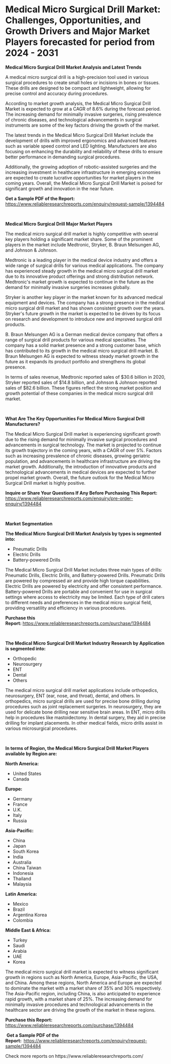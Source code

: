 <p><h1>Medical Micro Surgical Drill Market: Challenges, Opportunities, and Growth Drivers and Major Market Players forecasted for period from 2024 - 2031</h1></p><p><strong>Medical Micro Surgical Drill Market Analysis and Latest Trends</strong></p>
<p><p>A medical micro surgical drill is a high-precision tool used in various surgical procedures to create small holes or incisions in bones or tissues. These drills are designed to be compact and lightweight, allowing for precise control and accuracy during procedures.</p><p>According to market growth analysis, the Medical Micro Surgical Drill Market is expected to grow at a CAGR of 8.6% during the forecast period. The increasing demand for minimally invasive surgeries, rising prevalence of chronic diseases, and technological advancements in surgical instruments are some of the key factors driving the growth of the market.</p><p>The latest trends in the Medical Micro Surgical Drill Market include the development of drills with improved ergonomics and advanced features such as variable speed control and LED lighting. Manufacturers are also focusing on enhancing the durability and reliability of these drills to ensure better performance in demanding surgical procedures.</p><p>Additionally, the growing adoption of robotic-assisted surgeries and the increasing investment in healthcare infrastructure in emerging economies are expected to create lucrative opportunities for market players in the coming years. Overall, the Medical Micro Surgical Drill Market is poised for significant growth and innovation in the near future.</p></p>
<p><strong>Get a Sample PDF of the Report:&nbsp;</strong> <a href="https://www.reliableresearchreports.com/enquiry/request-sample/1394484">https://www.reliableresearchreports.com/enquiry/request-sample/1394484</a></p>
<p>&nbsp;</p>
<p><strong>Medical Micro Surgical Drill Major Market Players</strong></p>
<p><p>The medical micro surgical drill market is highly competitive with several key players holding a significant market share. Some of the prominent players in the market include Medtronic, Stryker, B. Braun Melsungen AG, and Johnson & Johnson.</p><p>Medtronic is a leading player in the medical device industry and offers a wide range of surgical drills for various medical applications. The company has experienced steady growth in the medical micro surgical drill market due to its innovative product offerings and strong distribution network. Medtronic's market growth is expected to continue in the future as the demand for minimally invasive surgeries increases globally.</p><p>Stryker is another key player in the market known for its advanced medical equipment and devices. The company has a strong presence in the medical micro surgical drill market and has shown consistent growth over the years. Stryker's future growth in the market is expected to be driven by its focus on research and development to introduce new and improved surgical drill products.</p><p>B. Braun Melsungen AG is a German medical device company that offers a range of surgical drill products for various medical specialties. The company has a solid market presence and a strong customer base, which has contributed to its growth in the medical micro surgical drill market. B. Braun Melsungen AG is expected to witness steady market growth in the future as it expands its product portfolio and strengthens its global presence.</p><p>In terms of sales revenue, Medtronic reported sales of $30.6 billion in 2020, Stryker reported sales of $14.8 billion, and Johnson & Johnson reported sales of $82.6 billion. These figures reflect the strong market position and growth potential of these companies in the medical micro surgical drill market.</p></p>
<p>&nbsp;</p>
<p><strong>What Are The Key Opportunities For Medical Micro Surgical Drill Manufacturers?</strong></p>
<p><p>The Medical Micro Surgical Drill market is experiencing significant growth due to the rising demand for minimally invasive surgical procedures and advancements in surgical technology. The market is projected to continue its growth trajectory in the coming years, with a CAGR of over 5%. Factors such as increasing prevalence of chronic diseases, growing geriatric population, and advancements in healthcare infrastructure are driving the market growth. Additionally, the introduction of innovative products and technological advancements in medical devices are expected to further propel market growth. Overall, the future outlook for the Medical Micro Surgical Drill market is highly positive.</p></p>
<p><strong>Inquire or Share Your Questions If Any Before Purchasing This Report:</strong> <a href="https://www.reliableresearchreports.com/enquiry/pre-order-enquiry/1394484">https://www.reliableresearchreports.com/enquiry/pre-order-enquiry/1394484</a></p>
<p>&nbsp;</p>
<p><strong>Market Segmentation</strong></p>
<p><strong>The Medical Micro Surgical Drill Market Analysis by types is segmented into:</strong></p>
<p><ul><li>Pneumatic Drills</li><li>Electric Drills</li><li>Battery-powered Drills</li></ul></p>
<p><p>The Medical Micro Surgical Drill Market includes three main types of drills: Pneumatic Drills, Electric Drills, and Battery-powered Drills. Pneumatic Drills are powered by compressed air and provide high torque capabilities. Electric Drills are powered by electricity and offer consistent performance. Battery-powered Drills are portable and convenient for use in surgical settings where access to electricity may be limited. Each type of drill caters to different needs and preferences in the medical micro surgical field, providing versatility and efficiency in various procedures.</p></p>
<p><strong>Purchase this Report:&nbsp;</strong><a href="https://www.reliableresearchreports.com/purchase/1394484">https://www.reliableresearchreports.com/purchase/1394484</a></p>
<p>&nbsp;</p>
<p><strong>The Medical Micro Surgical Drill Market Industry Research by Application is segmented into:</strong></p>
<p><ul><li>Orthopedic</li><li>Neurosurgery</li><li>ENT</li><li>Dental</li><li>Others</li></ul></p>
<p><p>The medical micro surgical drill market applications include orthopedics, neurosurgery, ENT (ear, nose, and throat), dental, and others. In orthopedics, micro surgical drills are used for precise bone drilling during procedures such as joint replacement surgeries. In neurosurgery, they are used for delicate bone drilling near sensitive brain areas. In ENT, micro drills help in procedures like mastoidectomy. In dental surgery, they aid in precise drilling for implant placements. In other medical fields, micro drills assist in various microsurgical procedures.</p></p>
<p>&nbsp;</p>
<p><strong>In terms of Region, the Medical Micro Surgical Drill Market Players available by Region are:</strong></p>
<p>
    <p> <strong> North America: </strong>
        <ul>
            <li>United States</li>
            <li>Canada</li>
        </ul>
        </p> 
    <p> <strong> Europe: </strong>
        <ul>
            <li>Germany</li>
            <li>France</li>
            <li>U.K.</li>
            <li>Italy</li>
            <li>Russia</li>
        </ul>
        </p> 
    <p> <strong> Asia-Pacific: </strong>
        <ul>
            <li>China</li>
            <li>Japan</li>
            <li>South Korea</li>
            <li>India</li>
            <li>Australia</li>
            <li>China Taiwan</li>
            <li>Indonesia</li>
            <li>Thailand</li>
            <li>Malaysia</li>
        </ul>
        </p> 
    <p> <strong> Latin America: </strong>
        <ul>
            <li>Mexico</li>
            <li>Brazil</li>
            <li>Argentina Korea</li>
            <li>Colombia</li>
        </ul>
        </p> 
    <p> <strong> Middle East & Africa: </strong>
        <ul>
            <li>Turkey</li>
            <li>Saudi</li>
            <li>Arabia</li>
            <li>UAE</li>
            <li>Korea</li>
        </ul>
    </p>
    </p>
<p><p>The medical micro surgical drill market is expected to witness significant growth in regions such as North America, Europe, Asia-Pacific, the USA, and China. Among these regions, North America and Europe are expected to dominate the market with a market share of 35% and 30% respectively. The Asia-Pacific region, including China, is also anticipated to experience rapid growth, with a market share of 25%. The increasing demand for minimally invasive procedures and technological advancements in the healthcare sector are driving the growth of the market in these regions.</p></p>
<p><strong>Purchase this Report: </strong><a href="https://www.reliableresearchreports.com/purchase/1394484">https://www.reliableresearchreports.com/purchase/1394484</a></p>
<p>&nbsp;<strong>Get a Sample PDF of the Report:&nbsp;&nbsp;</strong><a href="https://www.reliableresearchreports.com/enquiry/request-sample/1394484">https://www.reliableresearchreports.com/enquiry/request-sample/1394484</a></p>
<p><strong></strong></p>
<p>Check more reports on https://www.reliableresearchreports.com/</p>